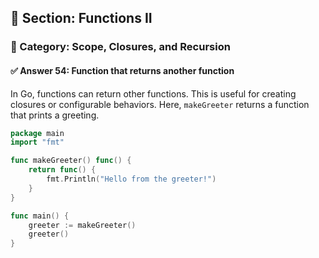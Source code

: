 ## 📘 Section: Functions II  
### 🔹 Category: Scope, Closures, and Recursion  
#### ✅ Answer 54: Function that returns another function

In Go, functions can return other functions. This is useful for creating closures or configurable behaviors. Here, `makeGreeter` returns a function that prints a greeting.

```go
package main
import "fmt"

func makeGreeter() func() {
    return func() {
        fmt.Println("Hello from the greeter!")
    }
}

func main() {
    greeter := makeGreeter()
    greeter()
}
```
